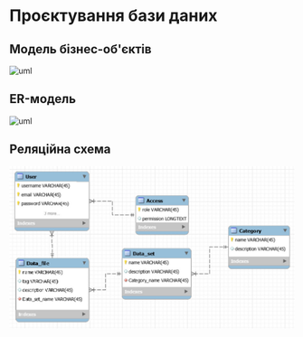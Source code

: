# Проєктування бази даних

## Модель бізнес-об'єктів

![uml](http://www.plantuml.com/plantuml/proxy?cache=no&src=https://raw.githubusercontent.com/KarmazinN/db_open_data/master/src/uml/BO.puml)

## ER-модель

![uml](http://www.plantuml.com/plantuml/proxy?cache=no&src=https://raw.githubusercontent.com/KarmazinN/db_open_data/master/src/uml/ER_1.puml)

## Реляційна схема

![alt text](https://github.com/KarmazinN/db_open_data/blob/master/src/uml/123456.jpg)

